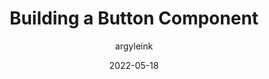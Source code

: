 ---
author: argyleink
date: 2022-05-18
draft: true
permalink: false
publisher: chromiumdev
tags:
  - components
  - html
  - css
  - javascript
  - forms
target_url: https://web.dev/building-a-button-component/
title: Building a Button Component
---
